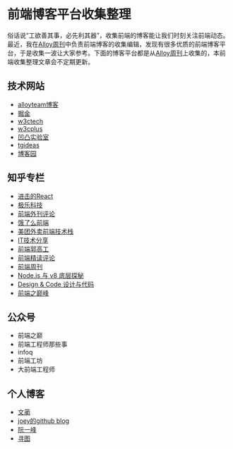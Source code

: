# 前端博客平台收集整理
俗话说“工欲善其事，必先利其器”，收集前端的博客能让我们时刻关注前端动态。最近，我在[Alloy周刊](http://www.alloyteam.com/alloyshare/weekly/p/latest)中负责前端博客的收集编辑，发现有很多优质的前端博客平台，于是收集一波让大家参考。下面的博客平台都是从[Alloy周刊](http://www.alloyteam.com/alloyshare/weekly/p/latest)上收集的，本前端收集整理文章会不定期更新。

## 技术网站
* [alloyteam博客](http://www.alloyteam.com/page/0/)
* [掘金](https://juejin.im/)
* [w3ctech](http://www.w3ctech.com)
* [w3cplus](http://www.w3cplus.com)
* [凹凸实验室](https://aotu.io/index.html)
* [tgideas](http://tgideas.qq.com/)
* [博客园](http://www.cnblogs.com/)

## 知乎专栏
* [进击的React](https://zhuanlan.zhihu.com/advancing-react)
* [极乐科技](https://zhuanlan.zhihu.com/dreawer)
* [前端外刊评论](https://zhuanlan.zhihu.com/FrontendMagazine)
* [饿了么前端](https://zhuanlan.zhihu.com/ElemeFE)
* [美团外卖前端技术栈](https://zhuanlan.zhihu.com/meituanwaimai)
* [IT技术分享](https://zhuanlan.zhihu.com/itlion114)
* [前端郭高工](https://zhuanlan.zhihu.com/biqing)
* [前端精读评论](https://zhuanlan.zhihu.com/FrontendPerusal)
* [前端周刊](https://zhuanlan.zhihu.com/feweekly)
* [Node.js 与 v8 底层探秘](https://zhuanlan.zhihu.com/node-v8)
* [Design & Code 设计与代码](https://zhuanlan.zhihu.com/design-code)
* [前端之巅峰](https://zhuanlan.zhihu.com/qianduanzhidian)


## 公众号
* 前端之巅
* 前端工程师那些事
* infoq
* 前端工坊
* 大前端工程师


## 个人博客
* [文蔺](http://www.wemlion.com/)
* [joey的github blog](https://github.com/joeyguo/blog)
* [阮一峰](http://www.ruanyifeng.com/blog/)
* [寻图](http://www.cnbolgs.com/xuntu/)